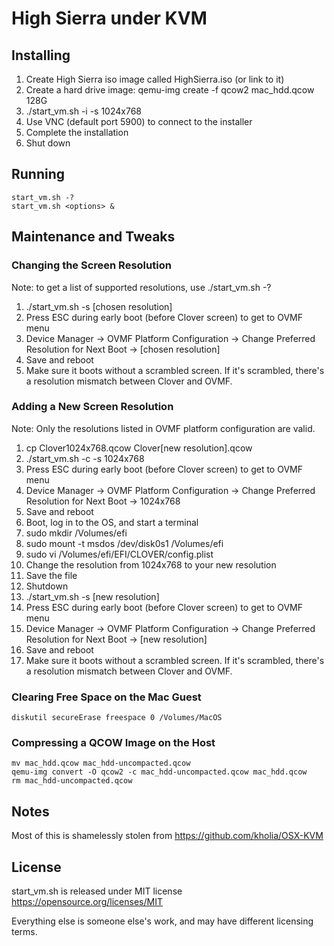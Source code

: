 High Sierra under KVM
=====================


Installing
----------

 1. Create High Sierra iso image called HighSierra.iso (or link to it)
 2. Create a hard drive image: qemu-img create -f qcow2 mac_hdd.qcow 128G
 3. ./start_vm.sh -i -s 1024x768
 4. Use VNC (default port 5900) to connect to the installer
 5. Complete the installation
 6. Shut down



Running
-------

    start_vm.sh -?
    start_vm.sh <options> &



Maintenance and Tweaks
----------------------

### Changing the Screen Resolution

Note: to get a list of supported resolutions, use ./start_vm.sh -?

  1. ./start_vm.sh -s [chosen resolution]
  2. Press ESC during early boot (before Clover screen) to get to OVMF menu
  3. Device Manager -> OVMF Platform Configuration -> Change Preferred Resolution for Next Boot -> [chosen resolution]
  4. Save and reboot
  5. Make sure it boots without a scrambled screen. If it's scrambled, there's a resolution mismatch between Clover and OVMF.


### Adding a New Screen Resolution

Note: Only the resolutions listed in OVMF platform configuration are valid.

  1. cp Clover1024x768.qcow Clover[new resolution].qcow
  2. ./start_vm.sh -c -s 1024x768
  3. Press ESC during early boot (before Clover screen) to get to OVMF menu
  4. Device Manager -> OVMF Platform Configuration -> Change Preferred Resolution for Next Boot -> 1024x768
  5. Save and reboot
  6. Boot, log in to the OS, and start a terminal
  7. sudo mkdir /Volumes/efi
  8. sudo mount -t msdos /dev/disk0s1 /Volumes/efi
  9. sudo vi /Volumes/efi/EFI/CLOVER/config.plist
 10. Change the resolution from 1024x768 to your new resolution
 11. Save the file
 12. Shutdown
 13. ./start_vm.sh -s [new resolution]
 14. Press ESC during early boot (before Clover screen) to get to OVMF menu
 15. Device Manager -> OVMF Platform Configuration -> Change Preferred Resolution for Next Boot -> [new resolution]
 16. Save and reboot
 17. Make sure it boots without a scrambled screen. If it's scrambled, there's a resolution mismatch between Clover and OVMF.



### Clearing Free Space on the Mac Guest

    diskutil secureErase freespace 0 /Volumes/MacOS



### Compressing a QCOW Image on the Host

    mv mac_hdd.qcow mac_hdd-uncompacted.qcow
    qemu-img convert -O qcow2 -c mac_hdd-uncompacted.qcow mac_hdd.qcow
    rm mac_hdd-uncompacted.qcow



Notes
-----

Most of this is shamelessly stolen from https://github.com/kholia/OSX-KVM



License
-------

start_vm.sh is released under MIT license https://opensource.org/licenses/MIT

Everything else is someone else's work, and may have different licensing terms.

